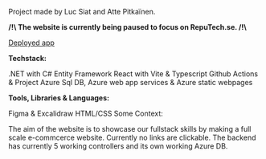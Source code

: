 Project made by Luc Siat and Atte Pitkaïnen.

<strong> /!\ The website is currently being paused to focus on RepuTech.se. /!\ </strong>

[Deployed app](https://agreeable-field-0b3b0bc03.3.azurestaticapps.net/)

<strong>Techstack: </strong>

.NET with C#
Entity Framework
React with Vite & Typescript
Github Actions & Project
Azure Sql DB, Azure web app services & Azure static webpages


<strong>Tools, Libraries & Languages:</strong>

Figma & Excalidraw
HTML/CSS
Some Context:


The aim of the website is to showcase our fullstack skills by making a full scale e-commcerce website. Currently no links are clickable.
The backend has currently 5 working controllers and its own working Azure DB.

